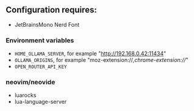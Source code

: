 ## Configuration requires:
- JetBrainsMono Nerd Font

### Environment variables
- `HOME_OLLAMA_SERVER`, for example "http://192.168.0.42:11434"
- `OLLAMA_ORIGINS`, for example "moz-extension://*,chrome-extension://*"
- `OPEN_ROUTER_API_KEY`

### neovim/neovide
- luarocks
- lua-language-server

